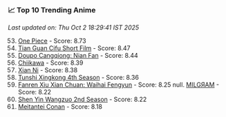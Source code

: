 ### 📈 Top 10 Trending Anime

*Last updated on: Thu Oct  2 18:29:41 IST 2025*

53. [One Piece](https://myanimelist.net/anime/21) - Score: 8.73
162. [Tian Guan Cifu Short Film](https://myanimelist.net/anime/60988) - Score: 8.47
182. [Doupo Cangqiong: Nian Fan](https://myanimelist.net/anime/51039) - Score: 8.44
216. [Chiikawa](https://myanimelist.net/anime/50250) - Score: 8.39
221. [Xian Ni](https://myanimelist.net/anime/55809) - Score: 8.38
248. [Tunshi Xingkong 4th Season](https://myanimelist.net/anime/56524) - Score: 8.36
349. [Fanren Xiu Xian Chuan: Waihai Fengyun](https://myanimelist.net/anime/60557) - Score: 8.25
null. [MILGЯAM](https://myanimelist.net/anime/47794) - Score: 8.22
380. [Shen Yin Wangzuo 2nd Season](https://myanimelist.net/anime/52684) - Score: 8.22
437. [Meitantei Conan](https://myanimelist.net/anime/235) - Score: 8.18
